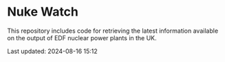 # Nuke Watch

This repository includes code for retrieving the latest information available on the output of EDF nuclear power plants in the UK.

Last updated: 2024-08-16 15:12